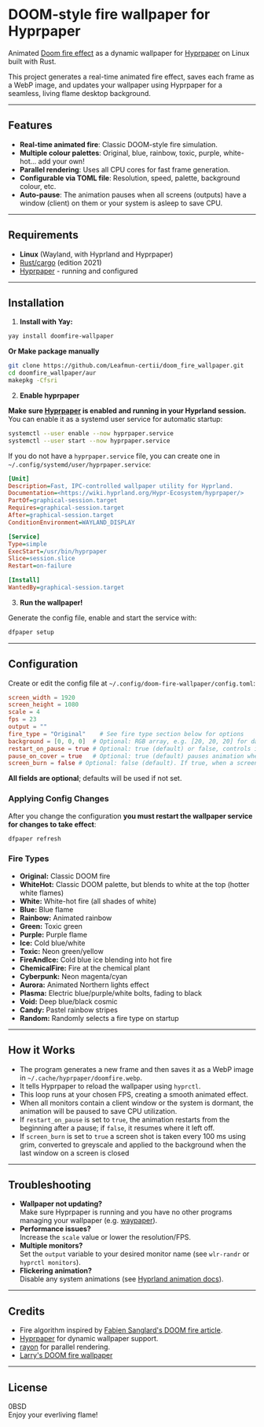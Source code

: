 # DOOM-style fire wallpaper for Hyprpaper

Animated [Doom fire effect](https://fabiensanglard.net/doom_fire_psx/) as a dynamic wallpaper for [Hyprpaper](https://github.com/hyprwm/hyprpaper) on Linux built with Rust.

This project generates a real-time animated fire effect, saves each frame as a WebP image, and updates your wallpaper using Hyprpaper for a seamless, living flame desktop background.

---

## Features

- **Real-time animated fire**: Classic DOOM-style fire simulation.
- **Multiple colour palettes**: Original, blue, rainbow, toxic, purple, white-hot... add your own!
- **Parallel rendering**: Uses all CPU cores for fast frame generation.
- **Configurable via TOML file**: Resolution, speed, palette, background colour, etc.
- **Auto-pause**: The animation pauses when all screens (outputs) have a window (client) on them or your system is asleep to save CPU.

---

## Requirements

- **Linux** (Wayland, with Hyprland and Hyprpaper)
- [Rust/cargo](https://rust-lang.org/) (edition 2021)
- [Hyprpaper](https://github.com/hyprwm/hyprpaper) - running and configured

---

## Installation

1. **Install with Yay:**

  ```sh
  yay install doomfire-wallpaper
  ```

  **Or Make package manually**
  
  ```sh
  git clone https://github.com/Leafmun-certii/doom_fire_wallpaper.git
  cd doomfire_wallpaper/aur
  makepkg -Cfsri
  ```

2. **Enable hyprpaper**

  **Make sure [Hyprpaper](https://github.com/hyprwm/hyprpaper) is enabled and running in your Hyprland session.**  
  You can enable it as a systemd user service for automatic startup:

  ```sh
  systemctl --user enable --now hyprpaper.service
  systemctl --user start --now hyprpaper.service
  ```

  If you do not have a `hyprpaper.service` file, you can create one in `~/.config/systemd/user/hyprpaper.service`:

  ```ini
  [Unit]
  Description=Fast, IPC-controlled wallpaper utility for Hyprland.
  Documentation=<https://wiki.hyprland.org/Hypr-Ecosystem/hyprpaper/>
  PartOf=graphical-session.target
  Requires=graphical-session.target
  After=graphical-session.target
  ConditionEnvironment=WAYLAND_DISPLAY

  [Service]
  Type=simple
  ExecStart=/usr/bin/hyprpaper
  Slice=session.slice
  Restart=on-failure

  [Install]
  WantedBy=graphical-session.target
   ```

3. **Run the wallpaper!**

  Generate the config file, enable and start the service with:

  ```sh
  dfpaper setup
  ```

---

## Configuration

Create or edit the config file at `~/.config/doom-fire-wallpaper/config.toml`:

```toml
screen_width = 1920
screen_height = 1080
scale = 4
fps = 23
output = ""
fire_type = "Original"    # See fire type section below for options
background = [0, 0, 0]  # Optional: RGB array, e.g. [20, 20, 20] for dark grey
restart_on_pause = true # Optional: true (default) or false, controls if animation restarts after pause. 
pause_on_cover = true   # Optional: true (default) pauses animation when all screens contain a window; set to false to keep animating even when covered
screen_burn = false # Optional: false (default). If true, when a screen is uncovered, that screen will turn to fire

```

**All fields are optional**; defaults will be used if not set.

### Applying Config Changes

After you change the configuration **you must restart the wallpaper service for changes to take effect**:

```sh
dfpaper refresh
```

### Fire Types

- **Original:** Classic DOOM fire
- **WhiteHot:** Classic DOOM palette, but blends to white at the top (hotter white flames)
- **White:** White-hot fire (all shades of white)
- **Blue:** Blue flame
- **Rainbow:** Animated rainbow
- **Green:** Toxic green
- **Purple:** Purple flame
- **Ice:** Cold blue/white
- **Toxic:** Neon green/yellow
- **FireAndIce:** Cold blue ice blending into hot fire
- **ChemicalFire:** Fire at the chemical plant
- **Cyberpunk:** Neon magenta/cyan
- **Aurora:** Animated Northern lights effect
- **Plasma:** Electric blue/purple/white bolts, fading to black
- **Void:** Deep blue/black cosmic
- **Candy:** Pastel rainbow stripes
- **Random:** Randomly selects a fire type on startup

---

## How it Works

- The program generates a new frame and then saves it as a WebP image in `~/.cache/hyprpaper/doomfire.webp`.
- It  tells Hyprpaper to reload the wallpaper using `hyprctl`.
- This loop runs at your chosen FPS, creating a smooth animated effect.
- When all monitors contain a client window or the system is dormant, the animation will be paused to save CPU utilization.
- If `restart_on_pause` is set to `true`, the animation restarts from the beginning after a pause; if `false`, it resumes where it left off.
- If `screen_burn` is set to `true` a screen shot is taken every 100 ms using grim, converted to greyscale
and applied to the background when the last window on a screen is closed

---

## Troubleshooting

- **Wallpaper not updating?**  
  Make sure Hyprpaper is running and you have no other programs managing your wallpaper (e.g. [waypaper](https://github.com/anufrievroman/waypaper)).
- **Performance issues?**  
  Increase the `scale` value or lower the resolution/FPS.
- **Multiple monitors?**  
  Set the `output` variable to your desired monitor name (see `wlr-randr` or `hyprctl monitors`).
- **Flickering animation?**  
  Disable any system animations (see [Hyprland animation docs](https://wiki.hypr.land/Configuring/Animations/)).

---

## Credits

- Fire algorithm inspired by [Fabien Sanglard's DOOM fire article](https://fabiensanglard.net/doom_fire_psx/).
- [Hyprpaper](https://github.com/hyprwm/hyprpaper) for dynamic wallpaper support.
- [rayon](https://crates.io/crates/rayon) for parallel rendering.
- [Larry's DOOM fire wallpaper](https://github.com/Leafmun-certii/arch_linux_doom_fire_wallpaper)

---

## License

0BSD  
Enjoy your everliving flame!
